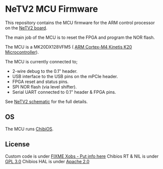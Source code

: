 # NeTV2 MCU Firmware

This repository contains the MCU firmware for the ARM control processor on the
[NeTV2 board](https://alphamaxmedia.com/w/index.php?title=NeTV2).

The main job of the MCU is to reset the FPGA and program the NOR flash.

The MCU is a MK20DX128VFM5 (
[ARM Cortex-M4 Kinetis K20
Microcontroller](http://www.nxp.com/products/microcontrollers-and-processors/arm-processors/kinetis-cortex-m-mcus/k-series-performance-m4/k2x-usb:K20_USB_MCU)).

The MCU is currently connected to;

 * 2-wire debug to the 0.1" header.
 * USB interface to the USB pins on the mPCIe header.
 * FPGA reset and status pins.
 * SPI NOR flash (via level shifter).
 * Serial UART connected to 0.1" header & FPGA pins.

See [NeTV2 schematic](http://bunniefoo.com/netv2/netv2-evt2-SCH.pdf) for the
full details.

## OS

The MCU runs [ChibiOS](http://chibios.org/).


## License

Custom code is under [FIXME Xobs - Put info here](???)
Chibios RT & NIL is under [GPL 3.0](https://www.gnu.org/licenses/gpl.html)
Chibios HAL is under [Apache 2.0](http://www.apache.org/licenses/LICENSE-2.0)
